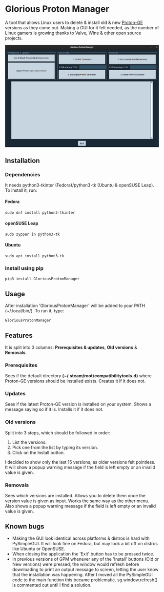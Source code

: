 # Glorious Proton Manager
A tool that allows Linux users to delete & install old & new [Proton-GE](https://github.com/GloriousEggroll/proton-ge-custom) versions as they come out. Making a GUI for it felt needed, as the number of Linux gamers is growing thanks to Valve, Wine & other open source projects.

![GPM screenshot](.github/images/gpm.png)
## Installation
### Dependencies
It needs python3-tkinter (Fedora)/python3-tk (Ubuntu & openSUSE Leap). To install it, run:
#### Fedora
```
sudo dnf install python3-tkinter
```
#### openSUSE Leap
```
sudo zypper in python3-tk
```
#### Ubuntu
```
sudo apt install python3-tk
```
### Install using pip
```
pip3 install GloriousProtonManager
```
## Usage
After installation 'GloriousProtonManager' will be added to your PATH (~/.local/bin/). To run it, type:
```bash
GloriousProtonManager
```
## Features
It is split into 3 columns: **Prerequisites & updates**, **Old versions** & **Removals**.
### Prerequisites
Sees if the default directory **(~/.steam/root/compatibilitytools.d)** where Proton-GE versions should be installed exists. Creates it if it does not.
### Updates
Sees if the latest Proton-GE version is installed on your system. Shows a message saying so if it is. Installs it if it does not.
### Old versions
Split into 3 steps, which should be followed in order:
1. List the versions.
2. Pick one from the list by typing its version.
3. Click on the Install button.

I decided to show only the last 15 versions, as older versions felt pointless. It will show a popup warning message if the field is left empty or an invalid value is given.
### Removals
Sees which versions are installed. Allows you to delete them once the version value is given as input. Works the same way as the other menu. Also shows a popup warning message if the field is left empty or an invalid value is given.
## Known bugs
- Making the GUI look identical across platforms & distros is hard with PySimpleGUI. It will look fine on Fedora, but may look a bit off on distros like Ubuntu or OpenSUSE.
- When closing the application the 'Exit' button has to be pressed twice.
- In previous versions of GPM whenever any of the 'Install' buttons (Old or New versions) were pressed, the window would refresh before downloading to print an output message to screen, letting the user know that the installation was happening. After I moved all the PySimpleGUI code to the main function this became problematic. sg.window.refresh() is commented out until I find a solution.
